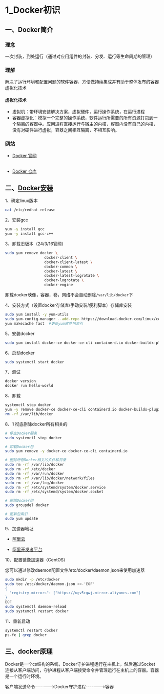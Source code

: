 ﻿

# 1_Docker初识

## 一、Docker简介

###  理念
一次封装，到处运行（通过对应用组件的封装、分发、运行等生命周期的管理）

###  理解
解决了运行环境和配置问题的软件容器，方便做持续集成并有助于整体发布的容器虚拟化技术

####  虚拟化技术

   - 虚拟机：带环境安装解决方案，虚拟硬件，运行操作系统，在运行进程
   - 容器虚拟化：模拟一个完整的操作系统，软件运行所需要的所有资源打包到一个隔离的容器中。应用进程直接运行与宿主的内核，容器内没有自己的内核，没有对硬件进行虚拟，容器之间相互隔离，不相互影响。

### 网站 
- [Docker 官网](http://www.docker.com)     
 ​		 

- [Docker 仓库](http://hub.docker.com)  ​		
## 二、[Docker安装](https://docs.docker.com/engine/install/centos/)

1、确定linux版本

```bash
cat /etc/redhat-release
```

2、安装gcc

```bash
yum -y install gcc 
yum -y install gcc-c++
```

3、卸载旧版本（24/3/16官网）

```bash
sudo yum remove docker \
                  docker-client \
                  docker-client-latest \
                  docker-common \
                  docker-latest \
                  docker-latest-logrotate \
                  docker-logrotate \
                  docker-engine
```

卸载docker映像，容器，卷，网络不会自动删除`/var/lib/docker`下

4、安装方式（设置docker存储库/手动安装/便利脚本）存储库安装

```bash
sudo yum install -y yum-utils
sudo yum-config-manager --add-repo https://download.docker.com/linux/centos/docker-ce.repo
yum makecache fast  #更新yum软件包索引
```

5、安装docker

```bash
sudo yum install docker-ce docker-ce-cli containerd.io docker-buildx-plugin docker-compose-plugin
```

6、启动docker

```bash
sudo systemctl start docker
```

7、测试

```bash
docker version
docker run hello-world		
```

8、卸载

```bash
systemctl stop docker
yum -y remove docker-ce docker-ce-cli containerd.io docker-buildx-plugin docker-compose-plugin
rm -rf /var/lib/docker
```
8、1 彻底删除docker所有相关的
```bash
# 停止Docker服务
sudo systemctl stop docker

# 卸载Docker包
sudo yum remove -y docker-ce docker-ce-cli containerd.io

# 删除所有Docker相关的文件和目录
sudo rm -rf /var/lib/docker
sudo rm -rf /etc/docker
sudo rm -rf /var/run/docker
sudo rm -rf /var/lib/docker/network/files
sudo rm -rf /var/log/docker
sudo rm -rf /etc/systemd/system/docker.service
sudo rm -rf /etc/systemd/system/docker.socket

# 删除Docker组
sudo groupdel docker

# 更新包索引
sudo yum update

```
9、加速器地址

- [阿里云](https://cr.console.aliyun.com/cn-hangzhou/instances/mirrors)

- [阿里开发者平台](https://dev.aliyun.com/search.html)

10、配置镜像加速器（CentOS）

您可以通过修改daemon配置文件/etc/docker/daemon.json来使用加速器

```bash
sudo mkdir -p /etc/docker
sudo tee /etc/docker/daemon.json <<-'EOF'
{
  "registry-mirrors": ["https://ugv5cgwj.mirror.aliyuncs.com"]
}
EOF
sudo systemctl daemon-reload
sudo systemctl restart docker
```

11、重新启动

```bash
systemctl restart docker
ps-fe | grep docker
```

## 三、docker原理

Docker是一个cs结构的系统，Docker守护进程运行在主机上，然后通过Socket连接从客户端访问，守护进程从客户端接受命令并管理运行在主机上的容器。容器是一个运行时环境。

客户端发送命令------->Docker守护进程------->容器

